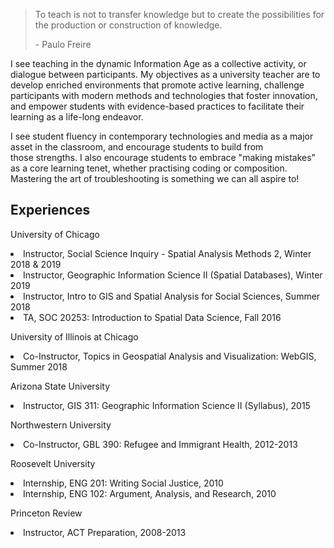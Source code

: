 > To teach is not to transfer knowledge but to create the
> possibilities for the production or construction of knowledge.
> 
> - Paulo Freire

I see teaching in the dynamic Information Age as a collective activity, or dialogue between participants. My objectives as a university teacher are to develop enriched environments that promote active learning, challenge participants with modern methods and technologies that foster innovation, and empower students with evidence-based practices to facilitate their learning as a life-long endeavor.

I see student fluency in contemporary technologies and media as a major asset in the classroom, and encourage students to build from those strengths. I also encourage students to embrace "making mistakes" as a core learning tenet, whether practising coding or composition. Mastering the art of troubleshooting is something we can all aspire to!

<h2> Experiences </h2>

University of Chicago
<li> Instructor, Social Science Inquiry - Spatial Analysis Methods 2, Winter 2018 & 2019 </li>
<li> Instructor, Geographic Information Science II (Spatial Databases), Winter 2019 </li>
<li> Instructor, Intro to GIS and Spatial Analysis for Social Sciences, Summer 2018 </li>
<li> TA, SOC 20253: Introduction to Spatial Data Science, Fall 2016 </li>

University of Illinois at Chicago
<li> Co-Instructor, Topics in Geospatial Analysis and Visualization: WebGIS, Summer 2018 </li>

Arizona State University
<li> Instructor, GIS 311: Geographic Information Science II (Syllabus), 2015 </li>

Northwestern University
<li> Co-Instructor, GBL 390: Refugee and Immigrant Health, 2012-2013 </li>

Roosevelt University
<li> Internship, ENG 201: Writing Social Justice, 2010 </li>
<li> Internship, ENG 102: Argument, Analysis, and Research, 2010 </li>

Princeton Review
<li> Instructor, ACT Preparation, 2008-2013 </li>
